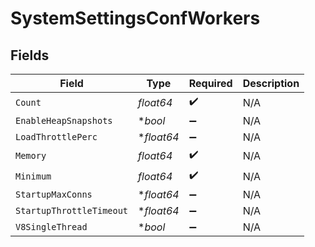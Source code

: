 # SystemSettingsConfWorkers


## Fields

| Field                    | Type                     | Required                 | Description              |
| ------------------------ | ------------------------ | ------------------------ | ------------------------ |
| `Count`                  | *float64*                | :heavy_check_mark:       | N/A                      |
| `EnableHeapSnapshots`    | **bool*                  | :heavy_minus_sign:       | N/A                      |
| `LoadThrottlePerc`       | **float64*               | :heavy_minus_sign:       | N/A                      |
| `Memory`                 | *float64*                | :heavy_check_mark:       | N/A                      |
| `Minimum`                | *float64*                | :heavy_check_mark:       | N/A                      |
| `StartupMaxConns`        | **float64*               | :heavy_minus_sign:       | N/A                      |
| `StartupThrottleTimeout` | **float64*               | :heavy_minus_sign:       | N/A                      |
| `V8SingleThread`         | **bool*                  | :heavy_minus_sign:       | N/A                      |